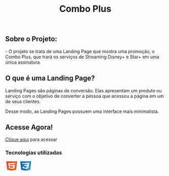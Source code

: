 <div align = "center">
  <h1>Combo Plus</h1>
</div>

<br>
<h2>Sobre o Projeto:</h2>
<p>- O projeto se trata de uma Landing Page que mostra uma promoção, o Combo Plus, que trará os serviços de Streaming Disney+ e Star+ em uma única assinatura.</p>

<h2>O que é uma Landing Page?</h2>
<p>Landing Pages são páginas de conversão. Elas apresentam um produto ou serviço com o objetivo de converter a pessoa que acessou a página em um de seus clientes.</p>
<p>Desse modo, as Landing Pages possuem uma interface mais minimalista.</p>

<h2>Acesse Agora!</h2>
<p><a href="https://brunno-bocardo.github.io/landing-page-comboplus/" target="_blank">Clique aqui</a> para acessar</p>

<h3>Tecnologias utilizadas</h3>
<div style="display: inline_block">
  <img align="center" alt="HTML" height="30" width="40" src="https://raw.githubusercontent.com/devicons/devicon/master/icons/html5/html5-original.svg">
  <img align="center" alt="CSS" height="30" width="40" src="https://raw.githubusercontent.com/devicons/devicon/master/icons/css3/css3-original.svg">
</div>
